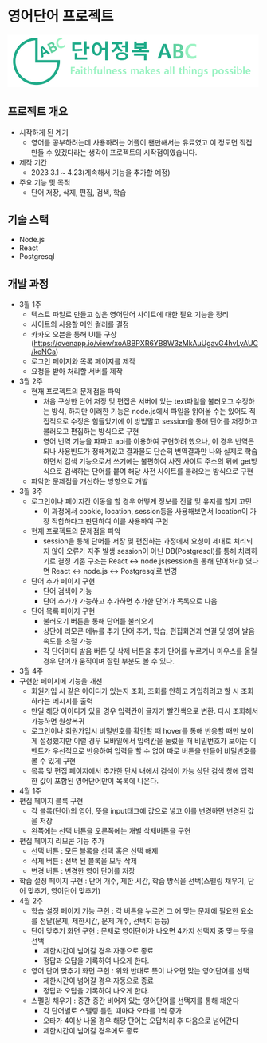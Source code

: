 # 영어단어 프로젝트

![](src/imgs/englishnoteLogoExtend.png)


## 프로젝트 개요
* 시작하게 된 계기
  * 영어를 공부하려는데 사용하려는 어플이 왠만해서는 유료였고 이 정도면 직접만들 수 있겠다라는 생각이 프로젝트의 시작점이였습니다.
* 제작 기간 
  * 2023 3.1 ~ 4.23(계속해서 기능을 추가할 예정)
* 주요 기능 및 목적
  * 단어 저장, 삭제,  편집, 검색, 학습
  
## 기술 스택
* Node.js
* React
* Postgresql
  
## 개발 과정
* 3월 1주
  * 텍스트 파일로 만들고 싶은 영어단어 사이트에 대한 필요 기능을 정리
  * 사이트의 사용할 메인 컬러를 결정
  * 카카오 오븐을 통해 UI를 구상(https://ovenapp.io/view/xoABBPXR6YB8W3zMkAuUgavG4hvLyAUC/keNCa)
  * 로그인 페이지와 목록 페이지를 제작
  * 요청을 받아 처리할 서버를 제작
* 3월 2주
  * 현재 프로젝트의 문제점을 파악
    - 처음 구상한 단어 저장 및 편집은 서버에 있는 text파일을 불러오고 수정하는 방식, 하지만 이러한 기능은 node.js에서 파일을 읽어올 수는 있어도
    직접적으로 수정은 힘들었기에 이 방법말고 session을 통해 단어를 저장하고 불러오고 편집하는 방식으로 구현
    - 영어 번역 기능을 파파고 api를 이용하여 구현하려 했으나, 이 경우 번역은 되나 사용빈도가 정해져있고 결과물도 단순히 번역결과만 나와
    실제로 학습하면서 검색 기능으로서 쓰기에는 불편하여 사전 사이트 주소의 뒤에 get방식으로 검색하는 단어를 붙여 해당 사전 사이트를 불러오는 방식으로 구현
  * 파악한 문제점을 개선하는 방향으로 개발
* 3월 3주
  * 로그인이나 페이지간 이동을 할 경우 어떻게 정보를 전달 및 유지를 할지 고민
    - 이 과정에서 cookie, location, session등을 사용해보면서 location이 가장 적합하다고 판단하여 이를 사용하여 구현
  * 현재 프로젝트의 문제점을 파악
    - session을 통해 단어를 저장 및 편집하는 과정에서 요청이 제대로 처리되지 않아 오류가 자주 발생
    session이 아닌 DB(Postgresql)를 통해 처리하기로 결정
    기존 구조는 React <-> node.js(session을 통해 단어처리) 였다면 React <-> node.js <-> Postgresql로 변경
  * 단어 추가 페이지 구현
    - 단어 검색이 가능
    - 단어 추가가 가능하고 추가하면 추가한 단어가 목록으로 나옴
  * 단어 목록 페이지 구현
    - 불러오기 버튼을 통해 단어를 불러오기
    - 상단에 리모콘 메뉴를 추가 단어 추가, 학습, 편집화면과 연결 및 영어 발음 속도를 조절 가능
    - 각 단어마다 발음 버튼 및 삭제 버튼을 추가 단어를 누르거나 마우스를 올릴 경우 단어가 움직이며 잘린 부분도 볼 수 있다.
 * 3월 4주
  * 구현한 페이지에 기능을 개선
    - 회원가입 시 같은 아이디가 있는지 조회, 조회를 안하고 가입하려고 할 시 조회하라는 메시지를 출력
    - 만일 해당 아이디가 있을 경우 입력칸이 글자가 빨간색으로 변환. 다시 조회해서 가능하면 원상복귀
    - 로그인이나 회원가입시 비밀번호를 확인할 때 hover를 통해 반응할 때만 보이게 설정했지만 이럴 경우 모바일에서 입력칸을 눌렀을 때
    비밀번호가 보이는 이벤트가 우선적으로 반응하여 입력을 할 수 없어 따로 버튼을 만들어 비밀번호를 볼 수 있게 구현
    - 목록 및 편집 페이지에서 추가한 단서 내에서 검색이 가능 상단 검색 창에 입력한 값이 포함된 영어단어만이 목록에 나온다.
 * 4월 1주
  * 편집 페이지 블록 구현
    - 각 블록(단어)의 영어, 뜻을 input태그에 값으로 넣고 이를 변경하면 변경된 값을 저장
    - 왼쪽에는 선택 버튼을 오른쪽에는 개별 삭제버튼을 구현
  * 편집 페이지 리모콘 기능 추가
    - 선택 버튼 : 모든 블록을 선택 혹은 선택 해제
    - 삭제 버튼 : 선택 된 블록을 모두 삭제
    - 변경 버튼 : 변경한 영어 단어를 저장
  * 학습 설정 페이지 구현 : 단어 개수, 제한 시간, 학습 방식을 선택(스펠링 채우기, 단어 맞추기, 영어단어 맞추기)
* 4월 2주
  * 학습 설정 페이지 기능 구현 : 각 버튼을 누르면 그 에 맞는 문제에 필요한 요소를 전달(문제, 제한시간, 문제 개수, 선택지 등등)
  * 단어 맞추기 화면 구현 : 문제로 영어단어가 나오면 4가지 선택지 중 맞는 뜻을 선택
    - 제한시간이 넘어갈 경우 자동으로 종료
    - 정답과 오답을 기록하여 나오게 한다.
  * 영어 단어 맞추기 화면 구현 : 위와 반대로 뜻이 나오면 맞는 영어단어를 선택
    - 제한시간이 넘어갈 경우 자동으로 종료
    - 정답과 오답을 기록하여 나오게 한다.
  * 스펠링 채우기 : 중간 중간 비어져 있는 영어단어를 선택지를 통해 채운다
    - 각 단어별로 스펠링 틀린 때마다 오타를 1씩 증가
    - 오타가 4이상 나올 경우 해당 단어는 오답처리 후 다음으로 넘어간다
    - 제한시간이 넘어갈 경우에도 종료
